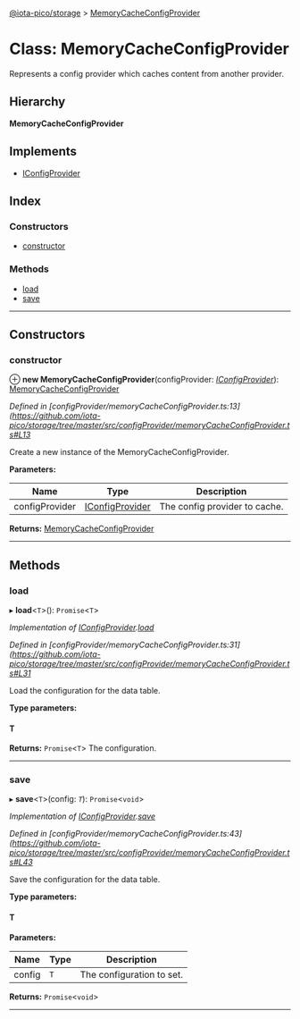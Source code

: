 [@iota-pico/storage](../README.md) > [MemoryCacheConfigProvider](../classes/memorycacheconfigprovider.md)

# Class: MemoryCacheConfigProvider

Represents a config provider which caches content from another provider.

## Hierarchy

**MemoryCacheConfigProvider**

## Implements

* [IConfigProvider](../interfaces/iconfigprovider.md)

## Index

### Constructors

* [constructor](memorycacheconfigprovider.md#constructor)

### Methods

* [load](memorycacheconfigprovider.md#load)
* [save](memorycacheconfigprovider.md#save)

---

## Constructors

<a id="constructor"></a>

###  constructor

⊕ **new MemoryCacheConfigProvider**(configProvider: *[IConfigProvider](../interfaces/iconfigprovider.md)*): [MemoryCacheConfigProvider](memorycacheconfigprovider.md)

*Defined in [configProvider/memoryCacheConfigProvider.ts:13](https://github.com/iota-pico/storage/tree/master/src/configProvider/memoryCacheConfigProvider.ts#L13*

Create a new instance of the MemoryCacheConfigProvider.

**Parameters:**

| Name | Type | Description |
| ------ | ------ | ------ |
| configProvider | [IConfigProvider](../interfaces/iconfigprovider.md) |  The config provider to cache. |

**Returns:** [MemoryCacheConfigProvider](memorycacheconfigprovider.md)

___

## Methods

<a id="load"></a>

###  load

▸ **load**<`T`>(): `Promise`<`T`>

*Implementation of [IConfigProvider](../interfaces/iconfigprovider.md).[load](../interfaces/iconfigprovider.md#load)*

*Defined in [configProvider/memoryCacheConfigProvider.ts:31](https://github.com/iota-pico/storage/tree/master/src/configProvider/memoryCacheConfigProvider.ts#L31*

Load the configuration for the data table.

**Type parameters:**

#### T 

**Returns:** `Promise`<`T`>
The configuration.

___
<a id="save"></a>

###  save

▸ **save**<`T`>(config: *`T`*): `Promise`<`void`>

*Implementation of [IConfigProvider](../interfaces/iconfigprovider.md).[save](../interfaces/iconfigprovider.md#save)*

*Defined in [configProvider/memoryCacheConfigProvider.ts:43](https://github.com/iota-pico/storage/tree/master/src/configProvider/memoryCacheConfigProvider.ts#L43*

Save the configuration for the data table.

**Type parameters:**

#### T 
**Parameters:**

| Name | Type | Description |
| ------ | ------ | ------ |
| config | `T` |  The configuration to set. |

**Returns:** `Promise`<`void`>

___

